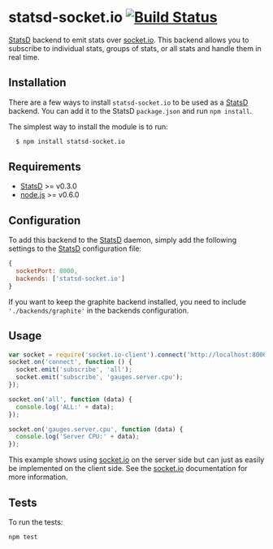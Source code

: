 # statsd-socket.io [![Build Status](https://secure.travis-ci.org/Chatham/statsd-socket.io.png?branch=master)](http://travis-ci.org/Chatham/statsd-socket.io)

[StatsD](https://github.com/etsy/statsd) backend to emit stats over [socket.io](http://socket.io/). This backend allows you to subscribe to individual stats, groups of stats, or all stats and handle them in real time.

## Installation
There are a few ways to install `statsd-socket.io` to be used as a [StatsD](https://github.com/etsy/statsd) backend. You can add it to the StatsD `package.json` and run `npm install`.

The simplest way to install the module is to run:

```bash
  $ npm install statsd-socket.io
```
## Requirements
* [StatsD](https://github.com/etsy/statsd) >= v0.3.0
* [node.js](http://nodejs.org/) >= v0.6.0

## Configuration
To add this backend to the [StatsD](https://github.com/etsy/statsd) daemon, simply add the following settings to the [StatsD](https://github.com/etsy/statsd) configuration file:
```js
{
  socketPort: 8000,
  backends: ['statsd-socket.io']
}
```
If you want to keep the graphite backend installed, you need to include `'./backends/graphite'` in the backends configuration.

## Usage
```js
var socket = require('socket.io-client').connect('http://localhost:8000');
socket.on('connect', function () {
  socket.emit('subscribe', 'all');
  socket.emit('subscribe', 'gauges.server.cpu');
});

socket.on('all', function (data) {
  console.log('ALL:' + data);
});

socket.on('gauges.server.cpu', function (data) {
  console.log('Server CPU:' + data);
});
```
This example shows using [socket.io](http://socket.io/) on the server side but can just as easily be implemented on the client side. See the [socket.io](http://socket.io/) documentation for more information. 

## Tests
To run the tests:
```js
npm test
```
